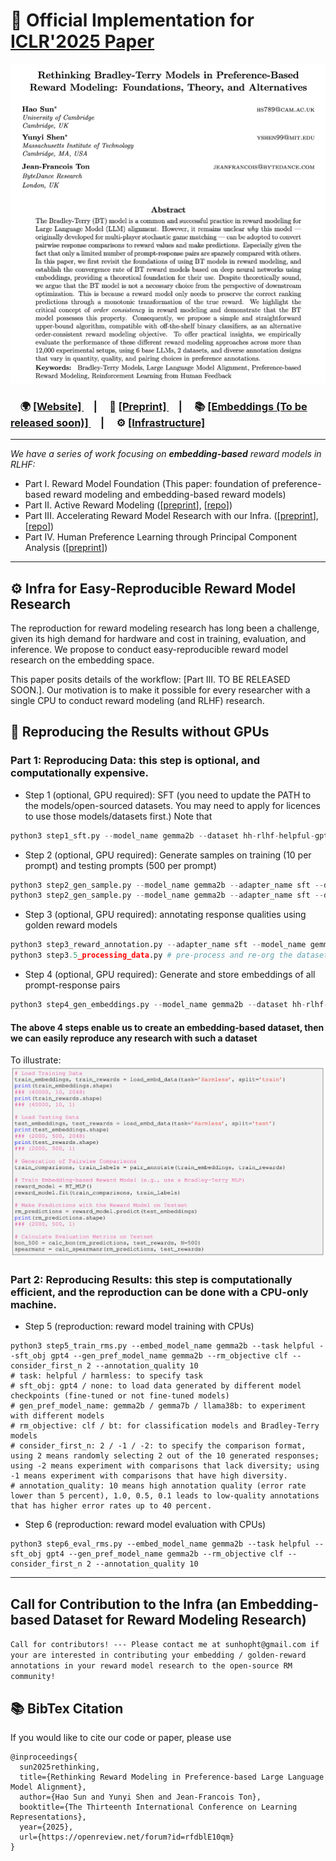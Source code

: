 # 🚀 Official Implementation for [ICLR'2025 Paper](https://openreview.net/forum?id=rfdblE10qm)

![Paper: Rethinking Bradley-Terry Models in Preference-Based Reward Modeling: Foundations, Theory, and Alternatives](img/paper_prev.png)


### &nbsp;&nbsp;&nbsp; 🌍 [ [Website] ](https://sites.google.com/view/rewardmodels)  &nbsp;&nbsp;&nbsp;    |  &nbsp;&nbsp;&nbsp;    📖 [ [Preprint] ](https://arxiv.org/pdf/2411.04991)    &nbsp;&nbsp;&nbsp;   |   &nbsp;&nbsp;&nbsp;     📚 [ [Embeddings (To be released soon)] ]()   &nbsp;&nbsp;&nbsp; |   &nbsp;&nbsp;&nbsp;     ⚙️ [ [Infrastructure] ](https://github.com/holarissun/embedding-based-llm-alignment)   


---
_We have a series of work focusing on **embedding-based** reward models in RLHF:_
- Part I. Reward Model Foundation (This paper: foundation of preference-based reward modeling and embedding-based reward models)
- Part II. Active Reward Modeling ([[preprint](https://arxiv.org/abs/2502.04354)], [[repo](https://github.com/YunyiShen/ARM-FI?tab=readme-ov-file)])
- Part III. Accelerating Reward Model Research with our Infra.  ([[preprint](https://arxiv.org/pdf/2502.04357)], [[repo](https://github.com/holarissun/embedding-based-llm-alignment)])
- Part IV. Human Preference Learning through Principal Component Analysis ([[preprint](https://arxiv.org/pdf/2502.13131)])
----
## ⚙️ Infra for Easy-Reproducible Reward Model Research
The reproduction for reward modeling research has long been a challenge, given its high demand for hardware and cost in training, evaluation, and inference. We propose to conduct easy-reproducible reward model research on the embedding space.

This paper posits details of the workflow: [Part III. TO BE RELEASED SOON.]. Our motivation is to make it possible for every researcher with a single CPU to conduct reward modeling (and RLHF) research.

## 🔁 Reproducing the Results without GPUs
### Part 1: Reproducing Data: this step is optional, and computationally expensive. 
- Step 1 (optional, GPU required): SFT (you need to update the PATH to the models/open-sourced datasets. You may need to apply for licences to use those models/datasets first.) Note that
```python
python3 step1_sft.py --model_name gemma2b --dataset hh-rlhf-helpful-gpt4
```

- Step 2 (optional, GPU required): Generate samples on training (10 per prompt) and testing prompts (500 per prompt)
```python
python3 step2_gen_sample.py --model_name gemma2b --adapter_name sft --dataset hh-rlhf-helpful-gpt4 --eval_dataset hh-rlhf-helpful --data_class train --n_samples 10 --max_len 128
python3 step2_gen_sample.py --model_name gemma2b --adapter_name sft --dataset hh-rlhf-helpful-gpt4 --eval_dataset hh-rlhf-helpful --data_class test --n_samples 500 --max_len 128
```

- Step 3 (optional, GPU required): annotating response qualities using golden reward models
```python
python3 step3_reward_annotation.py --adapter_name sft --model_name gemma2b --dataset hh-rlhf-helpful-gpt4 --data_class train --n_samples 10
python3 step3.5_processing_data.py # pre-process and re-org the dataset
```

- Step 4 (optional, GPU required): Generate and store embeddings of all prompt-response pairs
```python
python3 step4_gen_embeddings.py --model_name gemma2b --dataset hh-rlhf-helpful-gpt4 --gen_pref_model_name gemma2b --train_test train --n_samples 10
```

#### The above 4 steps enable us to create an embedding-based dataset, then we can easily reproduce any research with such a dataset

To illustrate:
![example code](img/demo.png)

### Part 2: Reproducing Results: this step is computationally efficient, and the reproduction can be done with a CPU-only machine. 

- Step 5 (reproduction: reward model training with CPUs)
```python3
python3 step5_train_rms.py --embed_model_name gemma2b --task helpful --sft_obj gpt4 --gen_pref_model_name gemma2b --rm_objective clf --consider_first_n 2 --annotation_quality 10
# task: helpful / harmless: to specify task
# sft_obj: gpt4 / none: to load data generated by different model checkpoints (fine-tuned or not fine-tuned models)
# gen_pref_model_name: gemma2b / gemma7b / llama38b: to experiment with different models
# rm_objective: clf / bt: for classification models and Bradley-Terry models
# consider_first_n: 2 / -1 / -2: to specify the comparison format, using 2 means randomly selecting 2 out of the 10 generated responses; using -2 means experiment with comparisons that lack diversity; using -1 means experiment with comparisons that have high diversity.
# annotation_quality: 10 means high annotation quality (error rate lower than 5 percent), 1.0, 0.5, 0.1 leads to low-quality annotations that has higher error rates up to 40 percent.
```


- Step 6 (reproduction: reward model evaluation with CPUs)
```python3
python3 step6_eval_rms.py --embed_model_name gemma2b --task helpful --sft_obj gpt4 --gen_pref_model_name gemma2b --rm_objective clf --consider_first_n 2 --annotation_quality 10
```

---

## Call for Contribution to the Infra (an Embedding-based Dataset for Reward Modeling Research)

`Call for contributors! --- Please contact me at sunhopht@gmail.com if your are interested in contributing your embedding / golden-reward annotations in your reward model research to the open-source RM community!`

## 📚 BibTex Citation
If you would like to cite our code or paper, please use
```
@inproceedings{
  sun2025rethinking,
  title={Rethinking Reward Modeling in Preference-based Large Language Model Alignment},
  author={Hao Sun and Yunyi Shen and Jean-Francois Ton},
  booktitle={The Thirteenth International Conference on Learning Representations},
  year={2025},
  url={https://openreview.net/forum?id=rfdblE10qm}
}



